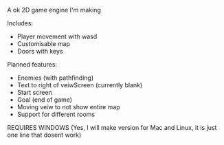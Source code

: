 A ok 2D game engine I'm making

Includes:

 - Player movement with wasd
 - Customisable map
 - Doors with keys

Planned features:

 - Enemies (with pathfinding)
 - Text to right of veiwScreen (currently blank)
 - Start screen
 - Goal (end of game)
 - Moving veiw to not show entire map
 - Support for different rooms

REQUIRES WINDOWS
(Yes, I will make version for Mac and Linux, it is just one line that dosent work)
